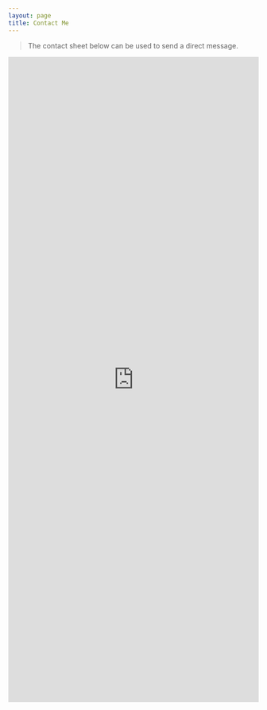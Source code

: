 ```yaml
---
layout: page
title: Contact Me
---
```


> The contact sheet below can be used to send a direct message.

<div class = "featured">
     <div class="container">
          <div class="row">
                    <center>
                    <iframe src="https://docs.google.com/forms/d/e/1FAIpQLSeCgU4g1v5dn0PZOhE-flnGjSdenPOlFNYxqy2fWHtLyBgvIQ/viewform?embedded=true" width="100%" height="1300" frameborder="0" marginheight="0" marginwidth="0">Loading...</iframe>
                    </center>
          </div>
     </div>
  </div>


